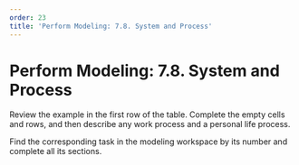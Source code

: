```yaml
---
order: 23
title: 'Perform Modeling: 7.8. System and Process'
---
```


# Perform Modeling: 7.8. System and Process

Review the example in the first row of the table. Complete the empty cells and rows, and then describe any work process and a personal life process.

Find the corresponding task in the modeling workspace by its number and complete all its sections.
